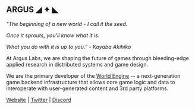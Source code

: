 ## ARGUS ◢ ✦ ◣

_"The beginning of a new world - I call it the seed._

_Once it sprouts, you'll know what it is._

_What you do with it is up to you.” - Kayaba Akihiko_

At Argus Labs, we are shaping the future of games through bleeding-edge applied research in distributed systems and game design.

We are the primary developer of the [World Engine](https://github.com/argus-labs/world-engine) -- a next-generation game backend infrastructure that allows core game logic and data to interoperate with user-generated content and 3rd party platforms.

[Website](https://argus.gg/) | [Twitter](https://twitter.com/ArgusLabs_)  | [Discord](https://discord.gg/arguslabs)
